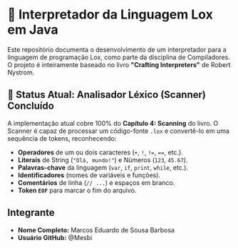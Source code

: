 

# 🚀 Interpretador da Linguagem Lox em Java

Este repositório documenta o desenvolvimento de um interpretador para a linguagem de programação Lox, como parte da disciplina de Compiladores. O projeto é inteiramente baseado no livro **"Crafting Interpreters"** de Robert Nystrom.



## 📜 Status Atual: Analisador Léxico (Scanner) Concluído

A implementação atual cobre 100% do **Capítulo 4: Scanning** do livro. O Scanner é capaz de processar um código-fonte `.lox` e convertê-lo em uma sequência de tokens, reconhecendo:

* **Operadores** de um ou dois caracteres (`+`, `!`, `!=`, `==`, etc.).
* **Literais** de String (`"Olá, mundo!"`) e Números (`123`, `45.67`).
* **Palavras-chave** da linguagem (`var`, `if`, `print`, `while`, etc.).
* **Identificadores** (nomes de variáveis e funções).
* **Comentários** de linha (`// ...`) e espaços em branco.
* **Token `EOF`** para marcar o fim do arquivo.

## Integrante

* **Nome Completo:** Marcos Eduardo de Sousa Barbosa
* **Usuário GitHub:** @Mesbi
